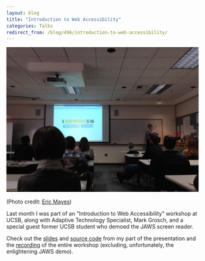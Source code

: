 ```yaml
---
layout: blog
title: "Introduction to Web Accessibility"
categories: Talks
redirect_from: /blog/496/introduction-to-web-accessibility/
---
```


![Photo of Logan Franken speaking](/blog/images/photo-1024x768.jpg)

(Photo credit: [Eric Mayes](http://www.simplyemazing.com/))

Last month I was part of an "Introduction to Web Accessibility" workshop at UCSB, along with Adaptive Technology Specialist, Mark Grosch, and a special guest former UCSB student who demoed the JAWS screen reader.

Check out the [slides](http://loganfranken.github.io/presentations/introduction-to-web-accessibility/#/) and [source code](https://github.com/loganfranken/presentations/tree/master/introduction-to-web-accessibility) from my part of the presentation and the [recording](http://gauchocast.ucsb.edu/Panopto/Pages/Viewer/Default.aspx?id=70811e13-15f3-4c56-8299-1cf53b179995) of the entire workshop (excluding, unfortunately, the enlightening JAWS demo).

